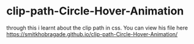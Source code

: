 # clip-path-Circle-Hover-Animation
through this i learnt about the clip path in css. You can view his file here https://smitkhobragade.github.io/clip-path-Circle-Hover-Animation/
